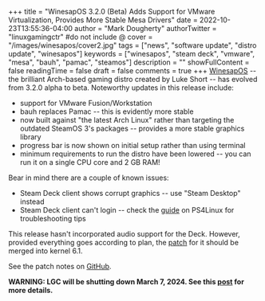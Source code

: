 +++
title = "WinesapOS 3.2.0 (Beta) Adds Support for VMware Virtualization, Provides More Stable Mesa Drivers"
date = 2022-10-23T13:55:36-04:00
author = "Mark Dougherty"
authorTwitter = "linuxgamingctr" #do not include @
cover = "/images/winesapos/cover2.jpg"
tags = ["news", "software update", "distro update", "winesapos"]
keywords = ["winesapos", "steam deck", "vmware", "mesa", "bauh", "pamac", "steamos"]
description = ""
showFullContent = false
readingTime = false
draft = false
comments = true
+++
[WinesapOS](https://linuxgamingcentral.com/posts/winesapos-3.1.1-released/) -- the brilliant Arch-based gaming distro created by Luke Short -- has evolved from 3.2.0 alpha to beta. Noteworthy updates in this release include:
- support for VMware Fusion/Workstation
- bauh replaces Pamac -- this is evidently more stable
- now built against "the latest Arch Linux" rather than targeting the outdated SteamOS 3's packages -- provides a more stable graphics library
- progress bar is now shown on initial setup rather than using terminal
- minimum requirements to run the distro have been lowered -- you can run it on a single CPU core and 2 GB RAM!

Bear in mind there are a couple of known issues:
- Steam Deck client shows corrupt graphics -- use "Steam Desktop" instead
- Steam Deck client can't login -- check the [guide](https://ps4linux.com/steam-deck-ui-ps4-linux/) on PS4Linux for troubleshooting tips

This release hasn't incorporated audio support for the Deck. However, provided everything goes according to plan, the [patch](https://lore.kernel.org/all/20220818010059.403776-1-cristian.ciocaltea@collabora.com/) for it should be merged into kernel 6.1.

See the patch notes on [GitHub](https://github.com/LukeShortCloud/winesapOS/releases/tag/3.2.0-beta.0).

**WARNING: LGC will be shutting down March 7, 2024. See this [post](https://linuxgamingcentral.com/posts/the-end-of-lgc/) for more details.**
